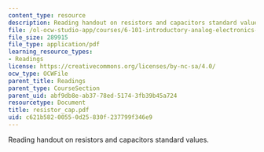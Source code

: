 ```yaml
---
content_type: resource
description: Reading handout on resistors and capacitors standard values.
file: /ol-ocw-studio-app/courses/6-101-introductory-analog-electronics-laboratory-spring-2007/c621b58200550d25830f237799f346e9_resistor_cap.pdf
file_size: 289915
file_type: application/pdf
learning_resource_types:
- Readings
license: https://creativecommons.org/licenses/by-nc-sa/4.0/
ocw_type: OCWFile
parent_title: Readings
parent_type: CourseSection
parent_uid: abf9db8e-ab37-78ed-5174-3fb39b45a724
resourcetype: Document
title: resistor_cap.pdf
uid: c621b582-0055-0d25-830f-237799f346e9
---
```

Reading handout on resistors and capacitors standard values.